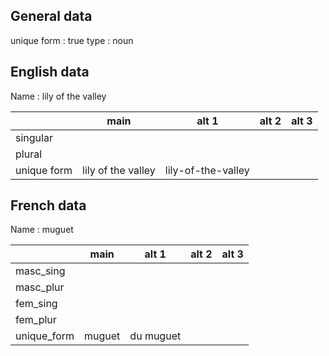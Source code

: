 ## General data

unique form : true
type : noun

## English data

Name : lily of the valley

|             |        main        |       alt 1        | alt 2 | alt 3 |
| :---------- | :----------------: | :----------------: | :---: | ----- |
| singular    |                    |                    |       |       |
| plural      |                    |                    |       |       |
| unique form | lily of the valley | lily-of-the-valley |       |       |

## French data

Name : muguet

|             |  main  |   alt 1   | alt 2 | alt 3 |
| :---------- | :----: | :-------: | :---: | :---: |
| masc_sing   |        |           |       |       |
| masc_plur   |        |           |       |       |
| fem_sing    |        |           |       |       |
| fem_plur    |        |           |       |       |
| unique_form | muguet | du muguet |       |       |


